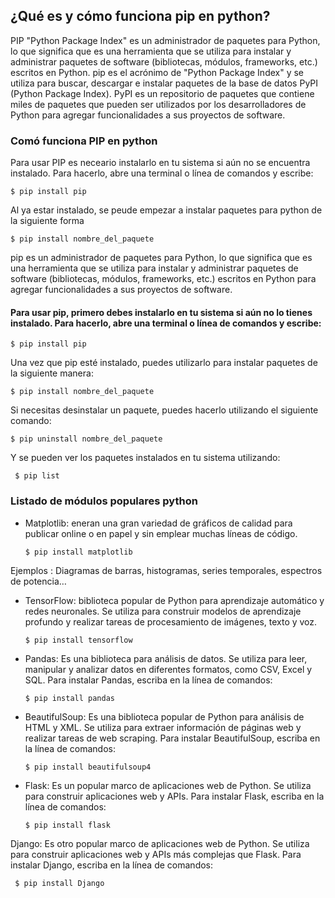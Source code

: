 


## ¿Qué es y cómo funciona pip en python?

PIP "Python Package Index" es un administrador de paquetes para Python, lo que significa que es una herramienta que se utiliza para instalar y administrar paquetes de software (bibliotecas, módulos, frameworks, etc.) escritos en Python.
pip es el acrónimo de "Python Package Index" y se utiliza para buscar, descargar e instalar paquetes de la base de datos PyPI (Python Package Index). PyPI es un repositorio de paquetes que contiene miles de paquetes que pueden ser utilizados por los desarrolladores de Python para agregar funcionalidades a sus proyectos de software.

### Comó funciona PIP en python 

Para usar PIP es neceario instalarlo en tu sistema si aún no se encuentra instalado. Para hacerlo, abre una terminal o línea de comandos y escribe:

    $ pip install pip

Al ya estar instalado, se peude empezar a instalar paquetes para python de la siguiente forma 

    $ pip install nombre_del_paquete

pip es un administrador de paquetes para Python, lo que significa que es una herramienta que se utiliza para instalar y administrar paquetes de software (bibliotecas, módulos, frameworks, etc.) escritos en Python para agregar funcionalidades a sus proyectos de software.

#### Para usar pip, primero debes instalarlo en tu sistema si aún no lo tienes instalado. Para hacerlo, abre una terminal o línea de comandos y escribe:
    $ pip install pip

Una vez que pip esté instalado, puedes utilizarlo para instalar paquetes de la siguiente manera:
    
    $ pip install nombre_del_paquete

Si necesitas desinstalar un paquete, puedes hacerlo utilizando el siguiente comando:
        
    $ pip uninstall nombre_del_paquete

Y se pueden ver los paquetes instalados en tu sistema utilizando:

     $ pip list

### Listado de módulos populares python 

- Matplotlib: eneran una gran variedad de gráficos de calidad para publicar online o en papel y sin emplear muchas líneas de código. 

      $ pip install matplotlib

Ejemplos : Diagramas de barras, histogramas, series temporales, espectros de potencia…

- TensorFlow: biblioteca popular de Python para aprendizaje automático y redes neuronales. Se utiliza para construir modelos de aprendizaje profundo y realizar tareas de procesamiento de imágenes, texto y voz.

      $ pip install tensorflow

- Pandas: Es una biblioteca para análisis de datos. Se utiliza para leer, manipular y analizar datos en diferentes formatos, como CSV, Excel y SQL. Para instalar Pandas, escriba en la línea de comandos:

      $ pip install pandas
  

- BeautifulSoup: Es una biblioteca popular de Python para análisis de HTML y XML. Se utiliza para extraer información de páginas web y realizar tareas de web scraping. Para instalar BeautifulSoup, escriba en la línea de comandos:

      $ pip install beautifulsoup4


- Flask: Es un popular marco de aplicaciones web de Python. Se utiliza para construir aplicaciones web y APIs. Para instalar Flask, escriba en la línea de comandos:

      $ pip install flask

Django: Es otro popular marco de aplicaciones web de Python. Se utiliza para construir aplicaciones web y APIs más complejas que Flask. Para instalar Django, escriba en la línea de comandos:

     $ pip install Django
